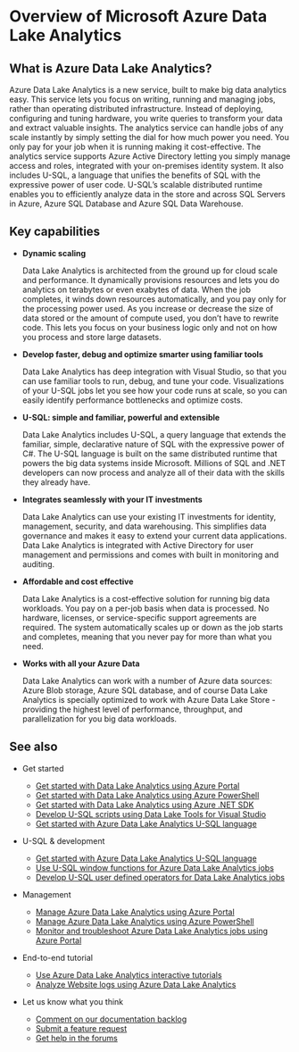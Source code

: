 <properties 
   pageTitle="Overview of Microsoft Azure Data Lake Analytics | Azure" 
   description="Data Lake Analytics is an Azure Big Data computation service that lets you use data to drive your business using the insights gained from your data in the cloud, regardless of where it is and regardless of its size. Data Lake Analytics enables this in the simplest, most scalable, and most economical way possible. " 
   services="data-lake-analytics" 
   documentationCenter="" 
   authors="edmacauley" 
   manager="paulettm" 
   editor="cgronlun"/>
 
<tags
   ms.service="data-lake-analytics"
   ms.devlang="na"
   ms.topic="get-started-article"
   ms.tgt_pltfrm="na"
   ms.workload="big-data" 
   ms.date="05/16/2016"
   ms.author="edmaca"/>

# Overview of Microsoft Azure Data Lake Analytics

## What is Azure Data Lake Analytics?

Azure Data Lake Analytics is a new service, built to make big data analytics easy. This service lets you focus on writing, running and managing jobs, rather than operating distributed infrastructure. Instead of deploying, configuring and tuning hardware, you write queries to transform your data and extract valuable insights. The analytics service can handle jobs of any scale instantly by simply setting the dial for how much power you need. You only pay for your job when it is running making it cost-effective. The analytics service supports Azure Active Directory letting you simply manage access and roles, integrated with your on-premises identity system. It also includes U-SQL, a language that unifies the benefits of SQL with the expressive power of user code. U-SQL’s scalable distributed runtime enables you to efficiently analyze data in the store and across SQL Servers in Azure, Azure SQL Database and Azure SQL Data Warehouse.


## Key capabilities

- **Dynamic scaling** 

    Data Lake Analytics is architected from the ground up for cloud scale and performance.  It dynamically provisions resources and lets you do analytics on terabytes or even exabytes of data. When the job completes, it winds down resources automatically, and you pay only for the processing power used. As you increase or decrease the size of data stored or the amount of compute used, you don’t have to rewrite code. This lets you focus on your business logic only and not on how you process and store large datasets. 

- **Develop faster, debug and optimize smarter using familiar tools**

    Data Lake Analytics has deep integration with Visual Studio, so that you can use familiar tools to run, debug, and tune your code. Visualizations of your U-SQL jobs let you see how your code runs at scale, so you can easily identify performance bottlenecks and optimize costs. 

- **U-SQL: simple and familiar, powerful and extensible**

    Data Lake Analytics includes U-SQL, a query language that extends the familiar, simple, declarative nature of SQL with the expressive power of C#. The U-SQL language is built on the same distributed runtime that powers the big data systems inside Microsoft. Millions of SQL and .NET developers can now process and analyze all of their data with the skills they already have.

- **Integrates seamlessly with your IT investments**

    Data Lake Analytics can use your existing IT investments for identity, management, security, and data warehousing. This simplifies data governance and makes it easy to extend your current data applications. Data Lake Analytics is integrated with Active Directory for user management and permissions and comes with built in monitoring and auditing.

- **Affordable and cost effective**

    Data Lake Analytics is a cost-effective solution for running big data workloads. You pay on a per-job basis when data is processed. No hardware, licenses, or service-specific support agreements are required. The system automatically scales up or down as the job starts and completes, meaning that you never pay for more than what you need. 

- **Works with all your Azure Data**

    Data Lake Analytics can work with a number of Azure data sources: Azure Blob storage, Azure SQL database, and of course Data Lake Analytics is specially optimized to work with Azure Data Lake Store - providing the highest level of performance, throughput, and parallelization for you big data workloads.

## See also

- Get started
    - [Get started with Data Lake Analytics using Azure Portal](data-lake-analytics-get-started-portal.md)
    - [Get started with Data Lake Analytics using Azure PowerShell](data-lake-analytics-get-started-powershell.md)
    - [Get started with Data Lake Analytics using Azure .NET SDK](data-lake-analytics-get-started-net-sdk.md)
    - [Develop U-SQL scripts using Data Lake Tools for Visual Studio](data-lake-analytics-data-lake-tools-get-started.md)
    - [Get started with Azure Data Lake Analytics U-SQL language](data-lake-analytics-u-sql-get-started.md)
    
- U-SQL & development
    - [Get started with Azure Data Lake Analytics U-SQL language](data-lake-analytics-u-sql-get-started.md)
    - [Use U-SQL window functions for Azure Data Lake Analytics jobs](data-lake-analytics-use-window-functions.md)
    - [Develop U-SQL user defined operators for Data Lake Analytics jobs](data-lake-analytics-u-sql-develop-user-defined-operators.md)
    
- Management
    - [Manage Azure Data Lake Analytics using Azure Portal](data-lake-analytics-manage-use-portal.md)
    - [Manage Azure Data Lake Analytics using Azure PowerShell](data-lake-analytics-manage-use-powershell.md)
    - [Monitor and troubleshoot Azure Data Lake Analytics jobs using Azure Portal](data-lake-analytics-monitor-and-troubleshoot-jobs-tutorial.md)

- End-to-end tutorial
    - [Use Azure Data Lake Analytics interactive tutorials](data-lake-analytics-use-interactive-tutorials.md)
    - [Analyze Website logs using Azure Data Lake Analytics](data-lake-analytics-analyze-weblogs.md)

- Let us know what you think
    - [Comment on our documentation backlog](data-lake-analytics-documentation-backlog.md)
    - [Submit a feature request](http://aka.ms/adlafeedback)
    - [Get help in the forums](http://aka.ms/adlaforums)


